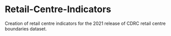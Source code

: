 # Retail-Centre-Indicators
Creation of retail centre indicators for the 2021 release of CDRC retail centre boundaries dataset. 
